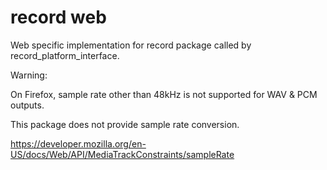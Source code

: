 # record web

Web specific implementation for record package called by record_platform_interface.

Warning:

On Firefox, sample rate other than 48kHz is not supported for WAV & PCM outputs.

This package does not provide sample rate conversion.

https://developer.mozilla.org/en-US/docs/Web/API/MediaTrackConstraints/sampleRate